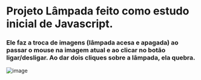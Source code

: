 # Projeto Lâmpada feito como estudo inicial de Javascript. 
### Ele faz a troca de imagens (lâmpada acesa e apagada) ao passar o mouse na imagem atual e ao clicar no botão ligar/desligar. Ao dar dois cliques sobre a lâmpada, ela quebra.

![image](https://user-images.githubusercontent.com/105018656/175161948-7e45290e-97b0-4096-a6a3-cf874680bc89.png)
